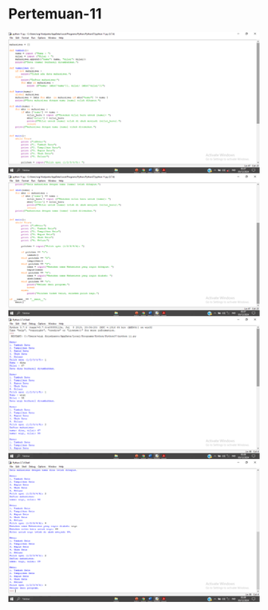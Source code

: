 # Pertemuan-11
![alt text](https://github.com/wigifrisdyanto/Pertemuan-11/blob/main/Screenshot%20(49).png?raw=true)
![alt text](https://github.com/wigifrisdyanto/Pertemuan-11/blob/main/Screenshot%20(50).png?raw=true)
![alt text](https://github.com/wigifrisdyanto/Pertemuan-11/blob/main/Screenshot%20(51).png?raw=true)
![alt text](https://github.com/wigifrisdyanto/Pertemuan-11/blob/main/Screenshot%20(52).png?raw=true)
